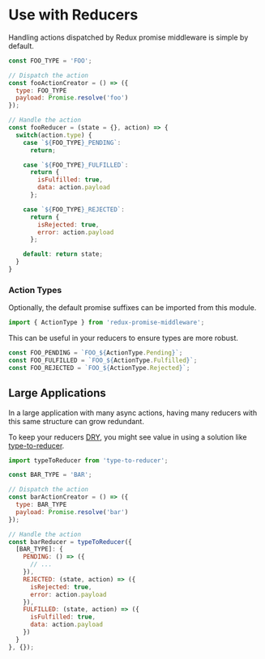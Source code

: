 # Use with Reducers

Handling actions dispatched by Redux promise middleware is simple by default.

```js
const FOO_TYPE = 'FOO';

// Dispatch the action
const fooActionCreator = () => ({
  type: FOO_TYPE
  payload: Promise.resolve('foo')
});

// Handle the action
const fooReducer = (state = {}, action) => {
  switch(action.type) {
    case `${FOO_TYPE}_PENDING`:
      return;

    case `${FOO_TYPE}_FULFILLED`:
      return {
        isFulfilled: true,
        data: action.payload
      };

    case `${FOO_TYPE}_REJECTED`:
      return {
        isRejected: true,
        error: action.payload
      };

    default: return state;
  }
}
```

### Action Types

Optionally, the default promise suffixes can be imported from this module. 

```js
import { ActionType } from 'redux-promise-middleware';
```

This can be useful in your reducers to ensure types are more robust.

```js
const FOO_PENDING = `FOO_${ActionType.Pending}`;
const FOO_FULFILLED = `FOO_${ActionType.Fulfilled}`;
const FOO_REJECTED = `FOO_${ActionType.Rejected}`;
```

## Large Applications

In a large application with many async actions, having many reducers with this same structure can grow redundant.

To keep your reducers [DRY](https://en.wikipedia.org/wiki/Don%27t_repeat_yourself), you might see value in using a solution like [type-to-reducer](https://github.com/tomatau/type-to-reducer).

```js
import typeToReducer from 'type-to-reducer';

const BAR_TYPE = 'BAR';

// Dispatch the action
const barActionCreator = () => ({
  type: BAR_TYPE
  payload: Promise.resolve('bar')
});

// Handle the action
const barReducer = typeToReducer({
  [BAR_TYPE]: {
    PENDING: () => ({
      // ...
    }),
    REJECTED: (state, action) => ({
      isRejected: true,
      error: action.payload
    }),
    FULFILLED: (state, action) => ({
      isFulfilled: true,
      data: action.payload
    })
  }
}, {});
```
